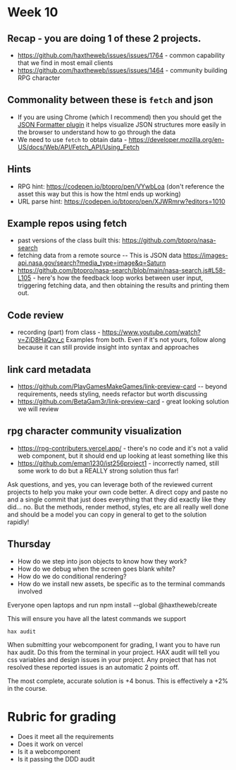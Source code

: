 # Week 10
## Recap - you are doing 1 of these 2 projects.
- https://github.com/haxtheweb/issues/issues/1764 - common capability that we find in most email clients
- https://github.com/haxtheweb/issues/issues/1464 - community building RPG character

## Commonality between these is `fetch` and json
- If you are using Chrome (which I recommend) then you should get the [JSON Formatter plugin](https://chromewebstore.google.com/detail/json-formatter/bcjindcccaagfpapjjmafapmmgkkhgoa?hl=en) it helps visualize JSON structures more easily in the browser to understand how to go through the data
- We need to use `fetch` to obtain data - https://developer.mozilla.org/en-US/docs/Web/API/Fetch_API/Using_Fetch

## Hints
- RPG hint: https://codepen.io/btopro/pen/VYwbLoa (don't reference the asset this way but this is how the html ends up working)
- URL parse hint: https://codepen.io/btopro/pen/XJWRmrw?editors=1010

## Example repos using fetch
- past versions of the class built this: https://github.com/btopro/nasa-search
- fetching data from a remote source -- This is JSON data https://images-api.nasa.gov/search?media_type=image&q=Saturn
- https://github.com/btopro/nasa-search/blob/main/nasa-search.js#L58-L105 - here's how the feedback loop works between user input, triggering fetching data, and then obtaining the results and printing them out.

## Code review
- recording (part) from class - https://www.youtube.com/watch?v=ZjD8HaQxv_c
Examples from both. Even if it's not yours, follow along because it can still provide insight into syntax and approaches
## link card metadata
- https://github.com/PlayGamesMakeGames/link-preview-card -- beyond requirements, needs styling, needs refactor but worth discussing
- https://github.com/BetaGam3r/link-preview-card - great looking solution we will review

## rpg character community visualization
- https://rpg-contributers.vercel.app/ - there's no code and it's not a valid web component, but it should end up looking at least something like this
- https://github.com/eman1230/ist256project1 - incorrectly named, still some work to do but a REALLY strong solution thus far!

Ask questions, and yes, you can leverage both of the reviewed current projects to help you make your own code better. A direct copy and paste no and a single commit that just does everything that they did exactly like they did... no. But the methods, render method, styles, etc are all really well done and should be a model you can copy in general to get to the solution rapidly!

## Thursday

- How do we step into json objects to know how they work?
- How do we debug when the screen goes blank white?
- How do we do conditional rendering?
- How do we install new assets, be specific as to the terminal commands involved

Everyone open laptops and run npm install --global @haxtheweb/create 

This will ensure you have all the latest commands we support

`hax audit`

When submitting your webcomponent for grading, I want you to have run hax audit. Do this from the terminal in your project. HAX audit will tell you css variables and design issues in your project. Any project that has not resolved these reported issues is an automatic 2 points off.

The most complete, accurate solution is +4 bonus. This is effectively a +2% in the course.

# Rubric for grading 
- Does it meet all the requirements 
- Does it work on vercel
- Is it a webcomponent 
- Is it passing the DDD audit

